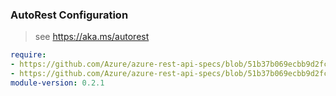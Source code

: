 ### AutoRest Configuration

> see https://aka.ms/autorest

``` yaml
require:
- https://github.com/Azure/azure-rest-api-specs/blob/51b37b069ecbb9d2fcd300eabd4b10b7911b7d7d/specification/servicebus/resource-manager/readme.md
- https://github.com/Azure/azure-rest-api-specs/blob/51b37b069ecbb9d2fcd300eabd4b10b7911b7d7d/specification/servicebus/resource-manager/readme.go.md
module-version: 0.2.1
```